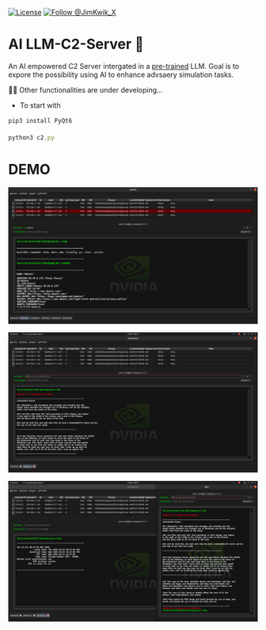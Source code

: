 [![License](https://img.shields.io/badge/License-Apache%202.0-blue.svg)](https://www.apache.org/licenses/LICENSE-2.0)
[![Follow @JimKwik_X](https://img.shields.io/twitter/follow/JimKwik_X?style=social)](https://x.com/JimKwik_X)

# AI LLM-C2-Server 🤖
An AI empowered C2 Server intergated in a [pre-trained](./train.py) LLM. Goal is to expore the possibility using AI to enhance advsaery simulation tasks. 

👨‍💻 Other functionalities are under developing... 
- To start with

```js
pip3 install PyQt6

python3 c2.py
```

# DEMO
![image](./images/nvidia.png)

![image](./images/bible.png)

![image](./images/bible2.png)
